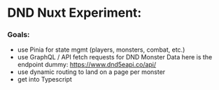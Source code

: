 # DND Nuxt Experiment:

### Goals:

- use Pinia for state mgmt (players, monsters, combat, etc.)
- use GraphQL / API fetch requests for DND Monster Data
  here is the endpoint dummy: https://www.dnd5eapi.co/api/
- use dynamic routing to land on a page per monster
- get into Typescript
